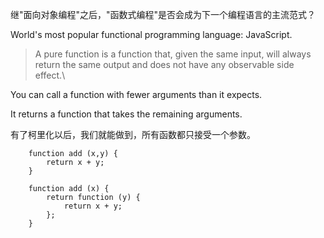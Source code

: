 继"面向对象编程"之后，"函数式编程"是否会成为下一个编程语言的主流范式？

World's most popular functional programming language: JavaScript.

> A pure function is a function that, given the same input, will always return the same output and does not have any observable side effect.\

You can call a function with fewer arguments than it expects.

It returns a function that takes the remaining arguments.

有了柯里化以后，我们就能做到，所有函数都只接受一个参数。

        function add (x,y) {
            return x + y;
        }
        
        function add (x) {
            return function (y) {
                return x + y;
            };
        }

